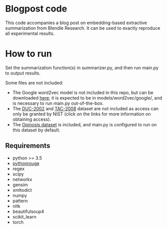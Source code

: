 # Blogpost code

This code accompanies a blog post on embedding-based extractive summarization from Blendle Research.
It can be used to exactly reproduce all experimental results.

# How to run

Set the summarization function(s) in summarizer.py, and then run main.py to output results.

Some files are not included:

* The Google word2vec model is not included in this repo, but can be downloaded [here](https://code.google.com/archive/p/word2vec/); it is expected to be in models/word2vec/google/, and is necessary to run main.py out-of-the-box.
* The [DUC-2002](http://www-nlpir.nist.gov/projects/duc/data.html) and [TAC-2008](https://tac.nist.gov/data/index.html) dataset are not included as access can only be granted by NIST (click on the links for more information on obtaining access).
* The [Opinosis dataset](http://kavita-ganesan.com/opinosis-opinion-dataset) is included, and main.py is configured to run on this dataset by default.

## Requirements

* python >= 3.5
* [pythonrouge](https://github.com/tagucci/pythonrouge)
* regex
* scipy
* networkx
* gensim
* xmltodict
* numpy
* pattern
* nltk
* beautifulsoup4
* scikit_learn
* torch
